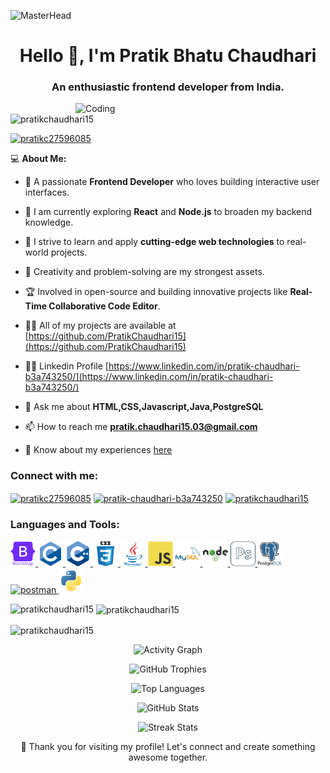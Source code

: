 ![MasterHead](https://img.freepik.com/free-photo/man-using-laptop-night-top-view-web-banner-with-copy-space_169016-53607.jpg?t=st=1731839381~exp=1731842981~hmac=216e1eee93ce69f62156dbe8e217a8fa08b73c5710eff53689a9b9851884462d&w=1380)
<h1 align="center">Hello 👋, I'm Pratik Bhatu Chaudhari</h1>
<h3 align="center">An enthusiastic frontend developer from India.</h3>
<img align="right" alt="Coding" width="400" src="https://img.freepik.com/free-vector/programming-concept-illustration_114360-1351.jpg?t=st=1731840972~exp=1731844572~hmac=7b908c23f063b3c6ce16accbf265da3ca97b2e743b08ce08110e6b3b61a6186c&w=740">
<p align="left">
  <img src="https://komarev.com/ghpvc/?username=pratikchaudhari15&label=Profile%20views&color=0e75b6&style=flat" alt="pratikchaudhari15" />
</p>
<p align="left"> <a href="https://twitter.com/pratikc27596085" target="blank"><img src="https://img.shields.io/twitter/follow/pratikc27596085?logo=twitter&style=for-the-badge" alt="pratikc27596085" /></a> </p>



💻 **About Me:**
- 🎯 A passionate **Frontend Developer** who loves building interactive user interfaces.
- 🚀 I am currently exploring **React** and **Node.js** to broaden my backend knowledge.
- 🌱 I strive to learn and apply **cutting-edge web technologies** to real-world projects.
- 🎨 Creativity and problem-solving are my strongest assets.
- 🏆 Involved in open-source and building innovative projects like **Real-Time Collaborative Code Editor**.

- 👨‍💻 All of my projects are available at [https://github.com/PratikChaudhari15](https://github.com/PratikChaudhari15)

- 👨‍💻 Linkedin Profile [https://www.linkedin.com/in/pratik-chaudhari-b3a743250/](https://www.linkedin.com/in/pratik-chaudhari-b3a743250/)

- 💬 Ask me about **HTML,CSS,Javascript,Java,PostgreSQL**

- 📫 How to reach me **pratik.chaudhari15.03@gmail.com**

- 📄 Know about my experiences [here](https://bit.ly/3Zay80W)

<h3 align="left">Connect with me:</h3>
<p align="left">
<a href="https://twitter.com/pratikc27596085" target="blank"><img align="center" src="https://raw.githubusercontent.com/rahuldkjain/github-profile-readme-generator/master/src/images/icons/Social/twitter.svg" alt="pratikc27596085" height="30" width="40" /></a>
<a href="https://linkedin.com/in/pratik-chaudhari-b3a743250" target="blank"><img align="center" src="https://raw.githubusercontent.com/rahuldkjain/github-profile-readme-generator/master/src/images/icons/Social/linked-in-alt.svg" alt="pratik-chaudhari-b3a743250" height="30" width="40" /></a>
<a href="https://www.leetcode.com/pratikchaudhari15" target="blank"><img align="center" src="https://raw.githubusercontent.com/rahuldkjain/github-profile-readme-generator/master/src/images/icons/Social/leet-code.svg" alt="pratikchaudhari15" height="30" width="40" /></a>
</p>

<h3 align="left">Languages and Tools:</h3>
<p align="left"> <a href="https://getbootstrap.com" target="_blank" rel="noreferrer"> <img src="https://raw.githubusercontent.com/devicons/devicon/master/icons/bootstrap/bootstrap-plain-wordmark.svg" alt="bootstrap" width="40" height="40"/> </a> <a href="https://www.cprogramming.com/" target="_blank" rel="noreferrer"> <img src="https://raw.githubusercontent.com/devicons/devicon/master/icons/c/c-original.svg" alt="c" width="40" height="40"/> </a> <a href="https://www.w3schools.com/cpp/" target="_blank" rel="noreferrer"> <img src="https://raw.githubusercontent.com/devicons/devicon/master/icons/cplusplus/cplusplus-original.svg" alt="cplusplus" width="40" height="40"/> </a> <a href="https://www.w3schools.com/css/" target="_blank" rel="noreferrer"> <img src="https://raw.githubusercontent.com/devicons/devicon/master/icons/css3/css3-original-wordmark.svg" alt="css3" width="40" height="40"/> </a> <a href="https://www.java.com" target="_blank" rel="noreferrer"> <img src="https://raw.githubusercontent.com/devicons/devicon/master/icons/java/java-original.svg" alt="java" width="40" height="40"/> </a> <a href="https://developer.mozilla.org/en-US/docs/Web/JavaScript" target="_blank" rel="noreferrer"> <img src="https://raw.githubusercontent.com/devicons/devicon/master/icons/javascript/javascript-original.svg" alt="javascript" width="40" height="40"/> </a> <a href="https://www.mysql.com/" target="_blank" rel="noreferrer"> <img src="https://raw.githubusercontent.com/devicons/devicon/master/icons/mysql/mysql-original-wordmark.svg" alt="mysql" width="40" height="40"/> </a> <a href="https://nodejs.org" target="_blank" rel="noreferrer"> <img src="https://raw.githubusercontent.com/devicons/devicon/master/icons/nodejs/nodejs-original-wordmark.svg" alt="nodejs" width="40" height="40"/> </a> <a href="https://www.photoshop.com/en" target="_blank" rel="noreferrer"> <img src="https://raw.githubusercontent.com/devicons/devicon/master/icons/photoshop/photoshop-line.svg" alt="photoshop" width="40" height="40"/> </a> <a href="https://www.postgresql.org" target="_blank" rel="noreferrer"> <img src="https://raw.githubusercontent.com/devicons/devicon/master/icons/postgresql/postgresql-original-wordmark.svg" alt="postgresql" width="40" height="40"/> </a> <a href="https://postman.com" target="_blank" rel="noreferrer"> <img src="https://www.vectorlogo.zone/logos/getpostman/getpostman-icon.svg" alt="postman" width="40" height="40"/> </a> <a href="https://www.python.org" target="_blank" rel="noreferrer"> <img src="https://raw.githubusercontent.com/devicons/devicon/master/icons/python/python-original.svg" alt="python" width="40" height="40"/> </a> </p>

<p><img align="left" src="https://github-readme-stats.vercel.app/api/top-langs?username=pratikchaudhari15&show_icons=true&locale=en&layout=compact" alt="pratikchaudhari15" /></p>

<p>&nbsp;<img align="center" src="https://github-readme-stats.vercel.app/api?username=pratikchaudhari15&show_icons=true&locale=en" alt="pratikchaudhari15" /></p>

<p><img align="center" src="https://github-readme-streak-stats.herokuapp.com/?user=pratikchaudhari15&" alt="pratikchaudhari15" /></p>

<p align="center">
  <img src="https://github-readme-activity-graph.vercel.app/graph?username=pratikchaudhari15&bg_color=0d1117&color=ffffff&line=00e676&point=00e676&area=true" alt="Activity Graph">
</p>

<p align="center">
  <img src="https://github-profile-trophy.vercel.app/?username=pratikchaudhari15&theme=darkhub&no-frame=true" alt="GitHub Trophies">
</p>

<p align="center">
  <img src="https://github-readme-stats.vercel.app/api/top-langs?username=pratikchaudhari15&show_icons=true&locale=en&layout=compact&theme=radical" alt="Top Languages" />
</p>

<p align="center">
  <img src="https://github-readme-stats.vercel.app/api?username=pratikchaudhari15&show_icons=true&locale=en&theme=radical" alt="GitHub Stats" />
</p>

<p align="center">
  <img src="https://github-readme-streak-stats.herokuapp.com/?user=pratikchaudhari15&theme=radical" alt="Streak Stats" />
</p>

<p align="center">
  🌟 Thank you for visiting my profile! Let's connect and create something awesome together.
</p>
